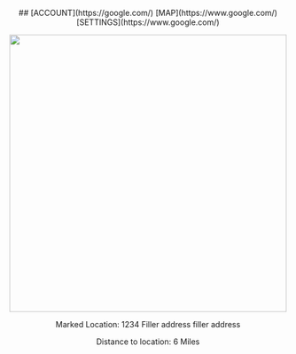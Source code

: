 <p align="center"> ## [ACCOUNT](https://google.com/)  [MAP](https://www.google.com/)  [SETTINGS](https://www.google.com/) 
 
 <p align="center">
 <img src="https://live.staticflickr.com/31/40919010_157eb18de1_b.jpg" width="500" height="500">


<p align="center">
Marked Location: 1234 Filler address filler address

 
<p align="center">
Distance to location: 6 Miles

